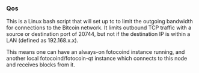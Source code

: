 ### Qos ###

This is a Linux bash script that will set up tc to limit the outgoing bandwidth for connections to the Bitcoin network. It limits outbound TCP traffic with a source or destination port of 20744, but not if the destination IP is within a LAN (defined as 192.168.x.x).

This means one can have an always-on fotocoind instance running, and another local fotocoind/fotocoin-qt instance which connects to this node and receives blocks from it.